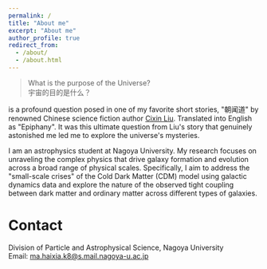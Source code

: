 ```yaml
---
permalink: /
title: "About me"
excerpt: "About me"
author_profile: true
redirect_from: 
  - /about/
  - /about.html
---
```



<!-- ### Celestial Ruminations: A Quest for the Universe's Purpose -->

> What is the purpose of the Universe? <br> 宇宙的目的是什么？

is a profound question posed in one of my favorite short stories, "朝闻道" by renowned Chinese science fiction author [Cixin Liu](https://en.wikipedia.org/wiki/Liu_Cixin). Translated into English as "Epiphany". It was this ultimate question from Liu's story that genuinely astonished me led me to explore the universe's mysteries.

<!-- <font color="#75ACC0">As an astrophysics student</font> -->
I am an astrophysics student at Nagoya University.
My research focuses on unraveling the complex physics that drive galaxy formation and evolution across a broad range of physical scales. Specifically, I aim to address the "small-scale crises" of the Cold Dark Matter (CDM) model using galactic dynamics data and explore the nature of the observed tight coupling between dark matter and ordinary matter across different types of galaxies.

# Contact

Division of Particle and Astrophysical Science, Nagoya University <br>
Email: ma.haixia.k8@s.mail.nagoya-u.ac.jp